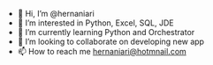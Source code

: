 - 👋 Hi, I’m @hernaniari
- 👀 I’m interested in Python, Excel, SQL, JDE
- 🌱 I’m currently learning  Python and Orchestrator
- 💞️ I’m looking to collaborate on developing new app
- 📫 How to reach me hernaniari@hotmnail.com

<!---
hernaniari/hernaniari is a ✨ special ✨ repository because its `README.md` (this file) appears on your GitHub profile.
You can click the Preview link to take a look at your changes.
--->

